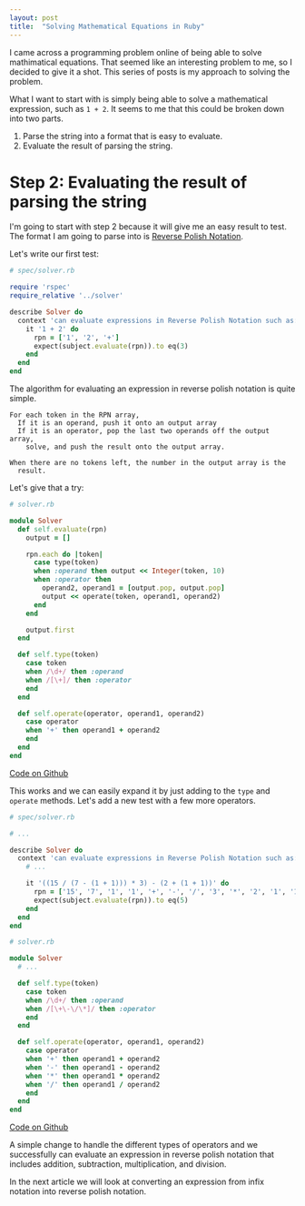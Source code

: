```yaml
---
layout: post
title:  "Solving Mathematical Equations in Ruby"
---
```


I came across a programming problem online of being able to solve mathimatical equations. That seemed like an interesting problem to me, so I decided to give it a shot. This series of posts is my approach to solving the problem. 

What I want to start with is simply being able to solve a mathematical expression, such as `1 + 2`. It seems to me that this could be broken down into two parts.

1. Parse the string into a format that is easy to evaluate.
2. Evaluate the result of parsing the string.

# Step 2: Evaluating the result of parsing the string

I'm going to start with step 2 because it will give me an easy result to test. The format I am going to parse into is [Reverse Polish Notation](https://en.wikipedia.org/wiki/Reverse_Polish_notation). 

Let's write our first test:

```ruby
# spec/solver.rb

require 'rspec'
require_relative '../solver'

describe Solver do
  context 'can evaluate expressions in Reverse Polish Notation such as:' do
    it '1 + 2' do
      rpn = ['1', '2', '+']
      expect(subject.evaluate(rpn)).to eq(3)
    end
  end
end
```

The algorithm for evaluating an expression in reverse polish notation is quite simple. 

```
For each token in the RPN array,
  If it is an operand, push it onto an output array
  If it is an operator, pop the last two operands off the output array, 
    solve, and push the result onto the output array.
  
When there are no tokens left, the number in the output array is the 
  result.
```

Let's give that a try:

```ruby
# solver.rb

module Solver
  def self.evaluate(rpn)
    output = []

    rpn.each do |token|
      case type(token)
      when :operand then output << Integer(token, 10)
      when :operator then
        operand2, operand1 = [output.pop, output.pop]
        output << operate(token, operand1, operand2)
      end
    end

    output.first
  end

  def self.type(token)
    case token
    when /\d+/ then :operand
    when /[\+]/ then :operator
    end
  end

  def self.operate(operator, operand1, operand2)
    case operator
    when '+' then operand1 + operand2
    end
  end
end
```

[Code on Github](https://github.com/d3chapma/equation_solver/commit/b8bb517537eb940c150048b050b00473844c3d15)

This works and we can easily expand it by just adding to the `type` and `operate` methods. Let's add a new test with a few more operators.

```ruby
# spec/solver.rb

# ...

describe Solver do
  context 'can evaluate expressions in Reverse Polish Notation such as:' do
    # ...

    it '((15 / (7 - (1 + 1))) * 3) - (2 + (1 + 1))' do
      rpn = ['15', '7', '1', '1', '+', '-', '/', '3', '*', '2', '1', '1', '+', '+', '-',]
      expect(subject.evaluate(rpn)).to eq(5)
    end
  end
end
```


```ruby
# solver.rb

module Solver
  # ...

  def self.type(token)
    case token
    when /\d+/ then :operand
    when /[\+\-\/\*]/ then :operator
    end
  end

  def self.operate(operator, operand1, operand2)
    case operator
    when '+' then operand1 + operand2
    when '-' then operand1 - operand2
    when '*' then operand1 * operand2
    when '/' then operand1 / operand2
    end
  end
end
```

[Code on Github](https://github.com/d3chapma/equation_solver/commit/8c90bc1662eb8b5d273a4f76d83234b94d74d09a)

A simple change to handle the different types of operators and we successfully can evaluate an expression in reverse polish notation that includes addition, subtraction, multiplication, and division.

In the next article we will look at converting an expression from infix notation into reverse polish notation.
